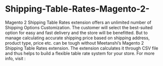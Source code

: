 # Shipping-Table-Rates-Magento-2-
Magento 2 Shipping Table Rates extension offers an unlimited number of Shipping Options Customization.  The customer will select the best-suited option for easy and fast delivery and the store will be benefitted. But to manage calculating accurate shipping price based on shipping address, product type, price etc. can be tough without Meetanshi’s Magento 2 Shipping Table Rates extension. The extension calculates it through CSV file and thus helps to build a flexible table rate system for your store.  For more info, visit : 
